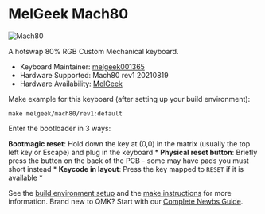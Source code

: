 # MelGeek Mach80

![Mach80](https://www.melgeek.com/collections/pcb-plate/products/melgeek-mach80-tkl87-hotswappable-rgb-pcba)

A hotswap 80% RGB Custom Mechanical keyboard.

* Keyboard Maintainer: [melgeek001365](https://github.com/melgeek001365)
* Hardware Supported: Mach80 rev1 20210819 
* Hardware Availability: [MelGeek](https://www.melgeek.com/)

Make example for this keyboard (after setting up your build environment):

    make melgeek/mach80/rev1:default
    
Enter the bootloader in 3 ways:  

**Bootmagic reset**: Hold down the key at (0,0) in the matrix (usually the top left key or Escape) and plug in the keyboard * 
**Physical reset button**: Briefly press the button on the back of the PCB - some may have pads you must short instead * 
**Keycode in layout**: Press the key mapped to `RESET` if it is available *

See the [build environment setup](https://docs.qmk.fm/#/getting_started_build_tools) and the [make instructions](https://docs.qmk.fm/#/getting_started_make_guide) for more information. Brand new to QMK? Start with our [Complete Newbs Guide](https://docs.qmk.fm/#/newbs).
